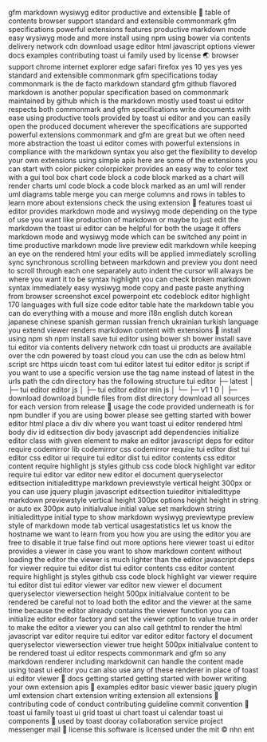 gfm markdown wysiwyg editor productive and extensible 🚩 table of contents browser support standard and extensible commonmark gfm specifications powerful extensions features productive markdown mode easy wysiwyg mode and more install using npm using bower via contents delivery network cdn download usage editor html javascript options viewer docs examples contributing toast ui family used by license 🌏 browser support chrome internet explorer edge safari firefox yes 10 yes yes yes standard and extensible commonmark gfm specifications today commonmark is the de facto markdown standard gfm github flavored markdown is another popular specification based on commonmark maintained by github which is the markdown mostly used toast ui editor respects both commonmark and gfm specifications write documents with ease using productive tools provided by toast ui editor and you can easily open the produced document wherever the specifications are supported powerful extensions commonmark and gfm are great but we often need more abstraction the toast ui editor comes with powerful extensions in compliance with the markdown syntax you also get the flexibility to develop your own extensions using simple apis here are some of the extensions you can start with color picker colorpicker provides an easy way to color text with a gui tool box chart code block a code block marked as a chart will render charts uml code block a code block marked as an uml will render uml diagrams table merge you can merge columns and rows in tables to learn more about extensions check the using extension 🎨 features toast ui editor provides markdown mode and wysiwyg mode depending on the type of use you want like production of markdown or maybe to just edit the markdown the toast ui editor can be helpful for both the usage it offers markdown mode and wysiwyg mode which can be switched any point in time productive markdown mode live preview edit markdown while keeping an eye on the rendered html your edits will be applied immediately scrolling sync synchronous scrolling between markdown and preview you dont need to scroll through each one separately auto indent the cursor will always be where you want it to be syntax highlight you can check broken markdown syntax immediately easy wysiwyg mode copy and paste paste anything from browser screenshot excel powerpoint etc codeblock editor highlight 170 languages with full size code editor table hate the markdown table you can do everything with a mouse and more i18n english dutch korean japanese chinese spanish german russian french ukrainian turkish language you extend viewer renders markdown content with extensions 💾 install using npm sh npm install save tui editor using bower sh bower install save tui editor via contents delivery network cdn toast ui products are available over the cdn powered by toast cloud you can use the cdn as below html script src https uicdn toast com tui editor latest tui editor editor js script if you want to use a specific version use the tag name instead of latest in the urls path the cdn directory has the following structure tui editor ├─ latest │ ├─ tui editor editor js │ ├─ tui editor editor min js │ └─ ├─ v1 1 0 │ ├─ download download bundle files from dist directory download all sources for each version from release 🔨 usage the code provided underneath is for npm bundler if you are using bower please see getting started with bower editor html place a div div where you want toast ui editor rendered html body div id editsection div body javascript add dependencies initialize editor class with given element to make an editor javascript deps for editor require codemirror lib codemirror css codemirror require tui editor dist tui editor css editor ui require tui editor dist tui editor contents css editor content require highlight js styles github css code block highlight var editor require tui editor var editor new editor el document queryselector editsection initialedittype markdown previewstyle vertical height 300px or you can use jquery plugin javascript editsection tuieditor initialedittype markdown previewstyle vertical height 300px options height height in string or auto ex 300px auto initialvalue initial value set markdown string initialedittype initial type to show markdown wysiwyg previewtype preview style of markdown mode tab vertical usagestatistics let us know the hostname we want to learn from you how you are using the editor you are free to disable it true false find out more options here viewer toast ui editor provides a viewer in case you want to show markdown content without loading the editor the viewer is much lighter than the editor javascript deps for viewer require tui editor dist tui editor contents css editor content require highlight js styles github css code block highlight var viewer require tui editor dist tui editor viewer var editor new viewer el document queryselector viewersection height 500px initialvalue content to be rendered be careful not to load both the editor and the viewer at the same time because the editor already contains the viewer function you can initialize editor editor factory and set the viewer option to value true in order to make the editor a viewer you can also call gethtml to render the html javascript var editor require tui editor var editor editor factory el document queryselector viewersection viewer true height 500px initialvalue content to be rendered toast ui editor respects commonmark and gfm so any markdown renderer including markdownit can handle the content made using toast ui editor you can also use any of these renderer in place of toast ui editor viewer 📙 docs getting started getting started with bower writing your own extension apis 🐾 examples editor basic viewer basic jquery plugin uml extension chart extension writing extension all extensions 💬 contributing code of conduct contributing guideline commit convention 🍞 toast ui family toast ui grid toast ui chart toast ui calendar toast ui components 🚀 used by toast dooray collaboration service project messenger mail 📜 license this software is licensed under the mit © nhn ent